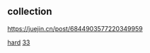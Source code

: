 ## collection

https://juejin.cn/post/6844903577220349959

[hard](https://github.com/coffe1891/frontend-hard-mode-interview)
[33](https://github.com/stephentian/33-js-concepts)
